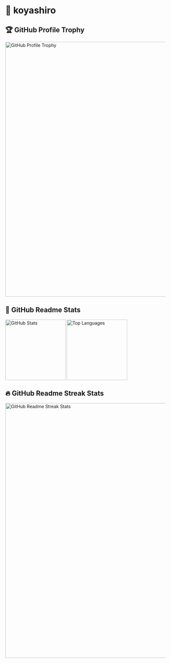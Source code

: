 # 🦊 koyashiro

## 🏆 GitHub Profile Trophy

<a href="https://github.com/ryo-ma/github-profile-trophy">
  <img
    src="https://github-profile-trophy.vercel.app/?username=koyashiro&column=8&theme=onedark&no-frame=true"
    alt="GitHub Profile Trophy"
    width="800"
  />
</a>

## 📝 GitHub Readme Stats

<div>
  <a href="https://github.com/anuraghazra/github-readme-stats">
    <img
      src="https://github-readme-stats.vercel.app/api?username=koyashiro&count_private=true&include_all_commits=true&show_icons=true&theme=onedark"
      alt="GitHub Stats"
      align="left"
      height="190"
    />
  </a>
  <a href="https://github.com/anuraghazra/github-readme-stats">
    <img
      src="https://github-readme-stats.vercel.app/api/top-langs/?username=koyashiro&layout=compact&langs_count=10&theme=onedark"
      alt="Top Languages"
      height="190"
    />
  </a>
</div>

## 🔥 GitHub Readme Streak Stats

<div>
  <a href="https://git.io/streak-stats">
    <img
      src="http://github-readme-streak-stats.herokuapp.com?user=koyashiro&theme=dark"
      alt="GitHub Readme Streak Stats"
      align="middle"
      width="800"
    />
  </a>
</div>

<!--
**koyashiro/koyashiro** is a ✨ _special_ ✨ repository because its `README.md` (this file) appears on your GitHub profile.

Here are some ideas to get you started:

- 🔭 I’m currently working on ...
- 🌱 I’m currently learning ...
- 👯 I’m looking to collaborate on ...
- 🤔 I’m looking for help with ...
- 💬 Ask me about ...
- 📫 How to reach me: ...
- 😄 Pronouns: ...
- ⚡ Fun fact: ...
-->
